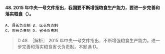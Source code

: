 #### 48. 2015 年中央一号文件指出，我国要不断增强粮食生产能力，要进一步完善和落实粮食（）。
    A. 县长负责制 B. 区长负责制
    C. 市长负责制 D. 省长负责制
>   D 48. ［解析］ 2015 年中央一号文件指出，不断增强粮食生产能力。进一
    步完善和落实粮食省长负责制。本题选 D。

















    